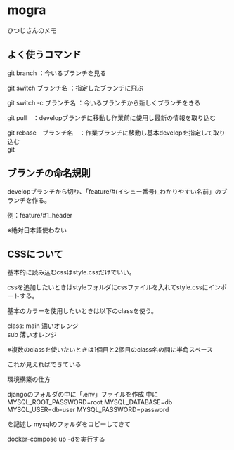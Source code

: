 # mogra

ひつじさんのメモ
  
## よく使うコマンド  
  
git branch ：今いるブランチを見る  
  
git switch ブランチ名 ：指定したブランチに飛ぶ  
  
git switch -c ブランチ名 ：今いるブランチから新しくブランチをきる  
  
git pull　：developブランチに移動し作業前に使用し最新の情報を取り込む  
  
git rebase　ブランチ名　：作業ブランチに移動し基本developを指定して取り込む  
  git
  
## ブランチの命名規則 
  
developブランチから切り、「feature/#(イシュー番号)_わかりやすい名前」のブランチを作る。  
  
例：feature/#1_header  
  
※絶対日本語使わない  
  
## CSSについて
  
基本的に読み込むcssはstyle.cssだけでいい。  
  
cssを追加したいときはstyleフォルダにcssファイルを入れてstyle.cssにインポートする。  

基本のカラーを使用したいときは以下のclassを使う。  
  
class:  main  濃いオレンジ  
  sub   薄いオレンジ  

※複数のclassを使いたいときは1個目と2個目のclass名の間に半角スペース


これが見えればできている


環境構築の仕方

djangoのフォルダの中に「.env」ファイルを作成
中に
MYSQL_ROOT_PASSWORD=root
MYSQL_DATABASE=db
MYSQL_USER=db-user
MYSQL_PASSWORD=password

を記述し
mysqlのフォルダをコピーしてきて

docker-compose up -dを実行する
